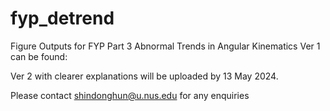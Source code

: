 # fyp_detrend

Figure Outputs for FYP Part 3 Abnormal Trends in Angular Kinematics Ver 1 can be found:

Ver 2 with clearer explanations will be uploaded by 13 May 2024.

Please contact shindonghun@u.nus.edu for any enquiries
